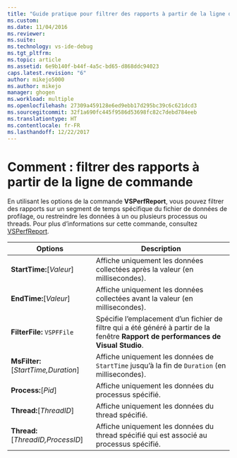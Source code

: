 ```yaml
---
title: "Guide pratique pour filtrer des rapports à partir de la ligne de commande | Microsoft Docs"
ms.custom: 
ms.date: 11/04/2016
ms.reviewer: 
ms.suite: 
ms.technology: vs-ide-debug
ms.tgt_pltfrm: 
ms.topic: article
ms.assetid: 6e9b140f-b44f-4a5c-bd65-d868ddc94023
caps.latest.revision: "6"
author: mikejo5000
ms.author: mikejo
manager: ghogen
ms.workload: multiple
ms.openlocfilehash: 27309a459128e6ed9ebb17d295bc39c6c621dcd3
ms.sourcegitcommit: 32f1a690fc445f9586d53698fc82c7debd784eeb
ms.translationtype: HT
ms.contentlocale: fr-FR
ms.lasthandoff: 12/22/2017
---
```

# <a name="how-to-filter-reports-from-the-command-line"></a>Comment : filtrer des rapports à partir de la ligne de commande
En utilisant les options de la commande **VSPerfReport**, vous pouvez filtrer des rapports sur un segment de temps spécifique du fichier de données de profilage, ou restreindre les données à un ou plusieurs processus ou threads. Pour plus d’informations sur cette commande, consultez [VSPerfReport](../profiling/vsperfreport.md).  
  
|Options|Description|  
|-------------|-----------------|  
|**StartTime:**[*Valeur*]|Affiche uniquement les données collectées après la valeur (en millisecondes).|  
|**EndTime:**[*Valeur*]|Affiche uniquement les données collectées avant la valeur (en millisecondes).|  
|**FilterFile:** `VSPFFile`|Spécifie l’emplacement d’un fichier de filtre qui a été généré à partir de la fenêtre **Rapport de performances de Visual Studio**.|  
|**MsFilter:**[*StartTime,Duration*]|Affiche uniquement les données de `StartTime` jusqu’à la fin de `Duration` (en millisecondes).|  
|**Process:**[*Pid*]|Affiche uniquement les données du processus spécifié.|  
|**Thread:**[*ThreadID*]|Affiche uniquement les données du thread spécifié.|  
|**Thread:**[*ThreadID,ProcessID*]|Affiche uniquement les données du thread spécifié qui est associé au processus spécifié.|